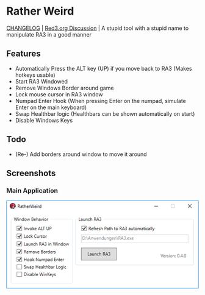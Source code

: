 # Rather Weird
[CHANGELOG](./CHANGELOG.md) | [Red3.org Discussion](https://www.gamereplays.org/community/index.php?s=&showtopic=998432&view=findpost&p=10043767) | A stupid tool with a stupid name to manipulate RA3 in a good manner

## Features
* Automatically Press the ALT key (UP) if you move back to RA3 (Makes hotkeys usable)
* Start RA3 Windowed
* Remove Windows Border around game
* Lock mouse cursor in RA3 window
* Numpad Enter Hook (When pressing Enter on the numpad, simulate Enter on the main keyboard)
* Swap Healthbar logic (Healthbars can be shown automatically on start)
* Disable Windows Keys 

## Todo
* (Re-) Add borders around window to move it around

## Screenshots
### Main Application
![main_app](docs/main_app.png)
